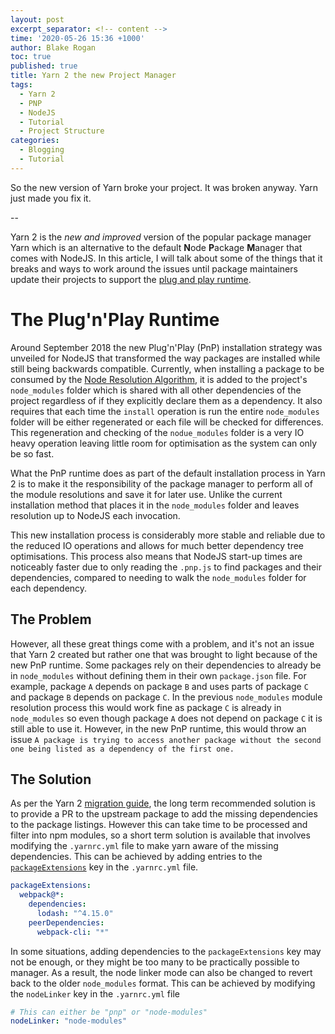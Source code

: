 ```yaml
---
layout: post
excerpt_separator: <!-- content -->
time: '2020-05-26 15:36 +1000'
author: Blake Rogan
toc: true
published: true
title: Yarn 2 the new Project Manager
tags:
  - Yarn 2
  - PNP
  - NodeJS
  - Tutorial
  - Project Structure
categories:
  - Blogging
  - Tutorial
---
```

So the new version of Yarn broke your project. It was broken anyway. Yarn just made you fix it.

<!-- content -->

--

Yarn 2 is the *new and improved* version of the popular package manager Yarn which is an alternative to the default **N**ode **P**ackage **M**anager that comes with NodeJS. In this article, I will talk about some of the things that it breaks and ways to work around the issues until package maintainers update their projects to support the [plug and play runtime][pnp_runtime]. 


# The Plug'n'Play Runtime
Around September 2018 the new Plug'n'Play (PnP) installation strategy was unveiled for NodeJS that transformed the way packages are installed while still being backwards compatible. Currently, when installing a package to be consumed by the [Node Resolution Algorithm][node_resolution_algorithm], it is added to the project's `node_modules` folder which is shared with all other dependencies of the project regardless of if they explicitly declare them as a dependency. It also requires that each time the `install` operation is run the entire `node_modules` folder will be either regenerated or each file will be checked for differences. This regeneration and checking of the `nodue_modules` folder is a very IO heavy operation leaving little room for optimisation as the system can only be so fast.

What the PnP runtime does as part of the default installation process in Yarn 2 is to make it the responsibility of the package manager to perform all of the module resolutions and save it for later use. Unlike the current installation method that places it in the `node_modules` folder and leaves resolution up to NodeJS each invocation.

This new installation process is considerably more stable and reliable due to the reduced IO operations and allows for much better dependency tree optimisations. This process also means that NodeJS start-up times are noticeably faster due to only reading the `.pnp.js` to find packages and their dependencies, compared to needing to walk the `node_modules` folder for each dependency.

## The Problem
However, all these great things come with a problem, and it's not an issue that Yarn 2 created but rather one that was brought to light because of the new PnP runtime. Some packages rely on their dependencies to already be in `node_modules` without defining them in their own `package.json` file.
For example, package `A` depends on package `B` and uses parts of package `C` and package `B` depends on package `C`. In the previous `node_modules` module resolution process this would work fine as package `C` is already in `node_modules` so even though package `A` does not depend on package `C` it is still able to use it. However, in the new PnP runtime, this would throw an issue `A package is trying to access another package without the second one being listed as a dependency of the first one.`

## The Solution
As per the Yarn 2 [migration guide][migration_guide], the long term recommended solution is to provide a PR to the upstream package to add the missing dependencies to the package listings. However this can take time to be processed and filter into npm modules, so a short term solution is available that involves modifying the `.yarnrc.yml` file to make yarn aware of the missing dependencies. This can be achieved by adding entries to the [`packageExtensions`][package-extensions] key in the `.yarnrc.yml` file.

```yaml
packageExtensions:
  webpack@*:
    dependencies:
      lodash: "^4.15.0"
    peerDependencies:
      webpack-cli: "*"
```

In some situations, adding dependencies to the `packageExtensions` key may not be enough, or they might be too many to be practically possible to manager. As a result, the node linker mode can also be changed to revert back to the older `node_modules` format. This can be achieved by modifying the `nodeLinker` key in the `.yarnrc.yml` file
```yaml
# This can either be "pnp" or "node-modules"
nodeLinker: "node-modules"
```

[pnp_runtime]: https://yarnpkg.com/features/pnp
[node_resolution_algorithm]: https://nodejs.org/api/modules.html#modules_all_together
[migration_guide]: https://yarnpkg.com/advanced/migration
[package-extensions]: https://yarnpkg.com/configuration/yarnrc#packageExtensions